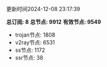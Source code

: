 更新时间2024-12-08 23:17:39

**总订阅: 8**
**总节点: 9912**
**有效节点: 9549**
- trojan节点: 1808
- v2ray节点: 6531
- ss节点: 1172
- ssr节点: 38
